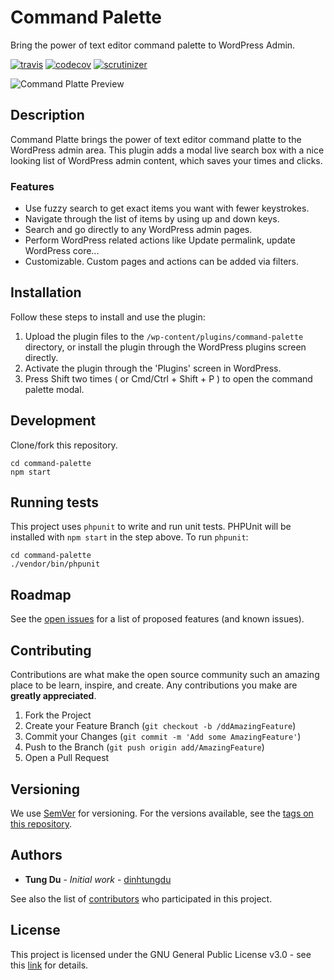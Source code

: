 # Command Palette

Bring the power of text editor command palette to WordPress Admin.

[![travis](https://img.shields.io/travis/com/dinhtungdu/command-palette?style=flat-square)](https://travis-ci.com/dinhtungdu/command-palette)
[![codecov](https://img.shields.io/codecov/c/gh/dinhtungdu/command-palette?style=flat-square)](https://codecov.io/gh/dinhtungdu/command-palette)
[![scrutinizer](https://img.shields.io/scrutinizer/quality/g/dinhtungdu/command-palette?style=flat-square)](https://scrutinizer-ci.com/g/dinhtungdu/command-palette/)

![Command Platte Preview](https://ps.w.org/command-palette/assets/banner-1544x500.png)

## Description

Command Platte brings the power of text editor command platte to the WordPress admin area. This plugin adds a modal live search box with a nice looking list of WordPress admin content, which saves your times and clicks.

### Features

* Use fuzzy search to get exact items you want with fewer keystrokes.
* Navigate through the list of items by using up and down keys.
* Search and go directly to any WordPress admin pages.
* Perform WordPress related actions like Update permalink, update WordPress core...
* Customizable. Custom pages and actions can be added via filters.

## Installation

Follow these steps to install and use the plugin:

1. Upload the plugin files to the `/wp-content/plugins/command-palette` directory, or install the plugin through the WordPress plugins screen directly.
2. Activate the plugin through the 'Plugins' screen in WordPress.
3. Press Shift two times ( or Cmd/Ctrl + Shift + P ) to open the command palette modal.

## Development

Clone/fork this repository.
```
cd command-palette
npm start
```

## Running tests

This project uses `phpunit` to write and run unit tests. PHPUnit will be installed with `npm start` in the step above. To run `phpunit`:

```
cd command-palette
./vendor/bin/phpunit
```
## Roadmap

See the [open issues](https://github.com/dinhtungdu/command-palette/issues) for a list of proposed features (and known issues).

## Contributing

Contributions are what make the open source community such an amazing place to be learn, inspire, and create. Any contributions you make are **greatly appreciated**.

1. Fork the Project
2. Create your Feature Branch (`git checkout -b /ddAmazingFeature`)
3. Commit your Changes (`git commit -m 'Add some AmazingFeature'`)
4. Push to the Branch (`git push origin add/AmazingFeature`)
5. Open a Pull Request

## Versioning

We use [SemVer](http://semver.org/) for versioning. For the versions available, see the [tags on this repository](https://github.com/dinhtungdu/command-palette/tags). 

## Authors

* **Tung Du** - *Initial work* - [dinhtungdu](https://github.com/dinhtungdu)

See also the list of [contributors](https://github.com/your/project/contributors) who participated in this project.

## License

This project is licensed under the GNU General Public License v3.0 - see this [link](http://www.gnu.org/licenses/gpl-3.0.html) for details.
